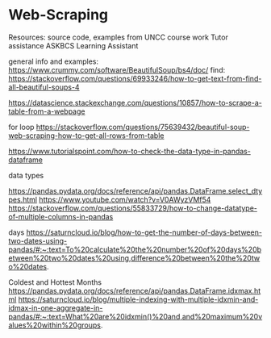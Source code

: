 # Web-Scraping

Resources:
source code, examples from UNCC course work
Tutor assistance
ASKBCS Learning Assistant

general info and examples:
https://www.crummy.com/software/BeautifulSoup/bs4/doc/
find:
https://stackoverflow.com/questions/69933246/how-to-get-text-from-find-all-beautiful-soups-4

https://datascience.stackexchange.com/questions/10857/how-to-scrape-a-table-from-a-webpage

for loop
https://stackoverflow.com/questions/75639432/beautiful-soup-web-scraping-how-to-get-all-rows-from-table

https://www.tutorialspoint.com/how-to-check-the-data-type-in-pandas-dataframe

data types

https://pandas.pydata.org/docs/reference/api/pandas.DataFrame.select_dtypes.html
https://www.youtube.com/watch?v=V0AWyzVMf54
https://stackoverflow.com/questions/55833729/how-to-change-datatype-of-multiple-columns-in-pandas

days
https://saturncloud.io/blog/how-to-get-the-number-of-days-between-two-dates-using-pandas/#:~:text=To%20calculate%20the%20number%20of%20days%20between%20two%20dates%20using,difference%20between%20the%20two%20dates.

Coldest and Hottest Months
https://pandas.pydata.org/docs/reference/api/pandas.DataFrame.idxmax.html
https://saturncloud.io/blog/multiple-indexing-with-multiple-idxmin-and-idmax-in-one-aggregate-in-pandas/#:~:text=What%20are%20idxmin()%20and,and%20maximum%20values%20within%20groups.